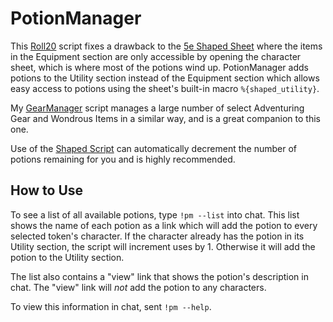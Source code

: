 # PotionManager

This [Roll20](http://roll20.net/) script fixes a drawback to the [5e Shaped Sheet](http://github.com/mlenser/roll20-character-sheets/tree/master/5eShaped) where the items in the Equipment section are only accessible by opening the character sheet, which is where most of the potions wind up. PotionManager adds potions to the Utility section instead of the Equipment section which allows easy access to potions using the sheet's built-in macro `%{shaped_utility}`.

My [GearManager](https://github.com/blawson69/GearManager) script manages a large number of select Adventuring Gear and Wondrous Items in a similar way, and is a great companion to this one.

Use of the [Shaped Script](https://github.com/mlenser/roll20-api-scripts/tree/master/5eShapedScript) can automatically decrement the number of potions remaining for you and is highly recommended.

## How to Use

To see a list of all available potions, type `!pm --list` into chat. This list shows the name of each potion as a link which will add the potion to every selected token's character. If the character already has the potion in its Utility section, the script will increment uses by 1. Otherwise it will add the potion to the Utility section.

The list also contains a "view" link that shows the potion's description in chat. The "view" link will *not* add the potion to any characters.

To view this information in chat, sent `!pm --help`.

